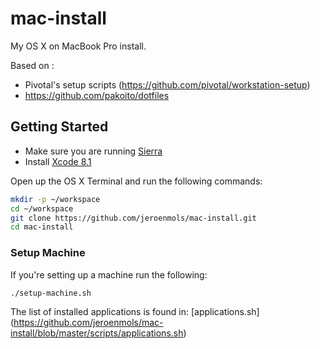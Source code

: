 # mac-install

My OS X on MacBook Pro install.

Based on :  

- Pivotal's setup scripts (https://github.com/pivotal/workstation-setup)  
- https://github.com/pakoito/dotfiles



## Getting Started

- Make sure you are running [Sierra](http://www.apple.com/macos/sierra/)
- Install [Xcode 8.1](https://itunes.apple.com/us/app/xcode/id497799835?mt=12)


Open up the OS X Terminal and run the following commands:

```sh
mkdir -p ~/workspace
cd ~/workspace
git clone https://github.com/jeroenmols/mac-install.git
cd mac-install
```

### Setup Machine

If you're setting up a machine run the following:

```sh
./setup-machine.sh
```

The list of installed applications is found in: [applications.sh] (https://github.com/jeroenmols/mac-install/blob/master/scripts/applications.sh)
